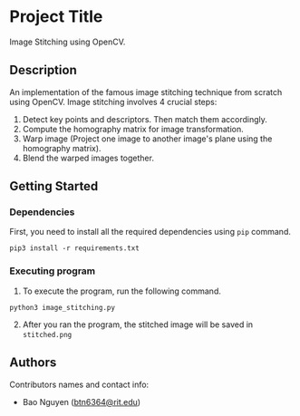 # Project Title

Image Stitching using OpenCV. 

## Description

An implementation of the famous image stitching technique from scratch using OpenCV. 
Image stitching involves 4 crucial steps: 
1. Detect key points and descriptors. Then match them accordingly. 
2. Compute the homography matrix for image transformation. 
3. Warp image (Project one image to another image's plane using the homography matrix). 
4. Blend the warped images together. 

## Getting Started

### Dependencies
First, you need to install all the required dependencies using ```pip``` command. 
```
pip3 install -r requirements.txt
```

### Executing program
1. To execute the program, run the following command. 
```
python3 image_stitching.py
```
2. After you ran the program, the stitched image will be saved in ```stitched.png```

## Authors

Contributors names and contact info:
* Bao Nguyen (btn6364@rit.edu)